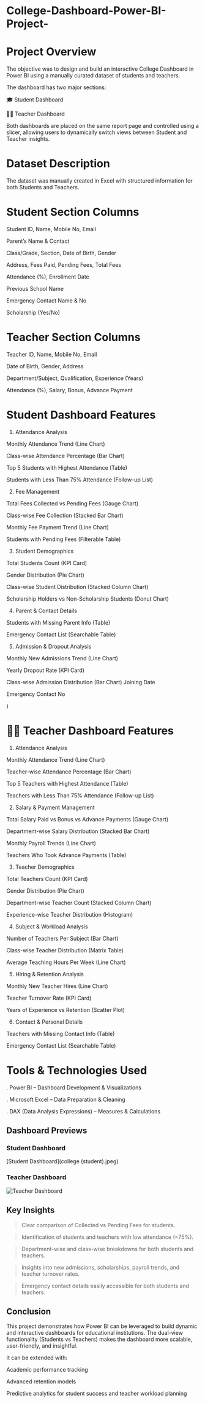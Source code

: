 # College-Dashboard-Power-BI-Project-
 
# Project Overview

  The objective was to design and build an interactive College Dashboard in Power BI using a manually curated dataset of students and teachers.

The dashboard has two major sections:

🎓 Student Dashboard

👨‍🏫 Teacher Dashboard

Both dashboards are placed on the same report page and controlled using a slicer, allowing users to dynamically switch views between Student and Teacher insights.

# Dataset Description

The dataset was manually created in Excel with structured information for both Students and Teachers.

# Student Section Columns

Student ID, Name, Mobile No, Email

Parent’s Name & Contact

Class/Grade, Section, Date of Birth, Gender

Address, Fees Paid, Pending Fees, Total Fees

Attendance (%), Enrollment Date

Previous School Name

Emergency Contact Name & No

Scholarship (Yes/No)

# Teacher Section Columns

Teacher ID, Name, Mobile No, Email

Date of Birth, Gender, Address

Department/Subject, Qualification, Experience (Years)

Attendance (%), Salary, Bonus, Advance Payment

 # Student Dashboard Features

1. Attendance Analysis

Monthly Attendance Trend (Line Chart)

Class-wise Attendance Percentage (Bar Chart)

Top 5 Students with Highest Attendance (Table)

Students with Less Than 75% Attendance (Follow-up List)

2. Fee Management

Total Fees Collected vs Pending Fees (Gauge Chart)

Class-wise Fee Collection (Stacked Bar Chart)

Monthly Fee Payment Trend (Line Chart)

Students with Pending Fees (Filterable Table)

3. Student Demographics

Total Students Count (KPI Card)

Gender Distribution (Pie Chart)

Class-wise Student Distribution (Stacked Column Chart)

Scholarship Holders vs Non-Scholarship Students (Donut Chart)

4. Parent & Contact Details

Students with Missing Parent Info (Table)

Emergency Contact List (Searchable Table)

5. Admission & Dropout Analysis

Monthly New Admissions Trend (Line Chart)

Yearly Dropout Rate (KPI Card)

Class-wise Admission Distribution (Bar Chart)
Joining Date

Emergency Contact No

)

 # 👨‍🏫 Teacher Dashboard Features

1. Attendance Analysis

Monthly Attendance Trend (Line Chart)

Teacher-wise Attendance Percentage (Bar Chart)

Top 5 Teachers with Highest Attendance (Table)

Teachers with Less Than 75% Attendance (Follow-up List)

2. Salary & Payment Management

Total Salary Paid vs Bonus vs Advance Payments (Gauge Chart)

Department-wise Salary Distribution (Stacked Bar Chart)

Monthly Payroll Trends (Line Chart)

Teachers Who Took Advance Payments (Table)

3. Teacher Demographics

Total Teachers Count (KPI Card)

Gender Distribution (Pie Chart)

Department-wise Teacher Count (Stacked Column Chart)

Experience-wise Teacher Distribution (Histogram)

4. Subject & Workload Analysis

Number of Teachers Per Subject (Bar Chart)

Class-wise Teacher Distribution (Matrix Table)

Average Teaching Hours Per Week (Line Chart)

5. Hiring & Retention Analysis

Monthly New Teacher Hires (Line Chart)

Teacher Turnover Rate (KPI Card)

Years of Experience vs Retention (Scatter Plot)

6. Contact & Personal Details

Teachers with Missing Contact Info (Table)

Emergency Contact List (Searchable Table)

# Tools & Technologies Used

. Power BI – Dashboard Development & Visualizations

. Microsoft Excel – Data Preparation & Cleaning

. DAX (Data Analysis Expressions) – Measures & Calculations

## Dashboard Previews



### Student Dashboard
[Student Dashboard](college (student).jpeg)

### Teacher Dashboard
![Teacher Dashboard](college(teacher).jpeg)




## Key Insights

> Clear comparison of Collected vs Pending Fees for students.

> Identification of students and teachers with low attendance (<75%).

> Department-wise and class-wise breakdowns for both students and teachers.

> Insights into new admissions, scholarships, payroll trends, and teacher turnover rates.

> Emergency contact details easily accessible for both students and teachers.


## Conclusion

This project demonstrates how Power BI can be leveraged to build dynamic and interactive dashboards for educational institutions. The dual-view functionality (Students vs Teachers) makes the dashboard more scalable, user-friendly, and insightful.

It can be extended with:

Academic performance tracking

Advanced retention models

Predictive analytics for student success and teacher workload planning
